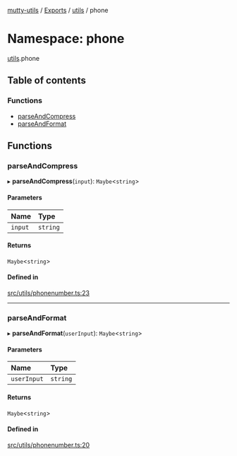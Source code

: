 [mutty-utils](../README.md) / [Exports](../modules.md) / [utils](utils.md) / phone

# Namespace: phone

[utils](utils.md).phone

## Table of contents

### Functions

- [parseAndCompress](utils.phone.md#parseandcompress)
- [parseAndFormat](utils.phone.md#parseandformat)

## Functions

### parseAndCompress

▸ **parseAndCompress**(`input`): `Maybe`<`string`\>

#### Parameters

| Name | Type |
| :------ | :------ |
| `input` | `string` |

#### Returns

`Maybe`<`string`\>

#### Defined in

[src/utils/phonenumber.ts:23](https://github.com/jonlaing/mutty-utils/blob/c9372b5/src/utils/phonenumber.ts#L23)

___

### parseAndFormat

▸ **parseAndFormat**(`userInput`): `Maybe`<`string`\>

#### Parameters

| Name | Type |
| :------ | :------ |
| `userInput` | `string` |

#### Returns

`Maybe`<`string`\>

#### Defined in

[src/utils/phonenumber.ts:20](https://github.com/jonlaing/mutty-utils/blob/c9372b5/src/utils/phonenumber.ts#L20)
